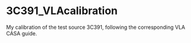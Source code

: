 # 3C391_VLAcalibration
My calibration of the test source 3C391, following the corresponding VLA CASA guide.
